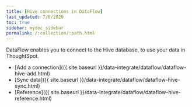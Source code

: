 ```yaml
---
title: [Hive connections in DataFlow]
last_updated: 7/6/2020
toc: true
sidebar: mydoc_sidebar
permalink: /:collection/:path.html
---
```

DataFlow enables you to connect to the Hive database, to use your data in ThoughtSpot.

- [Add a connection]({{ site.baseurl }}/data-integrate/dataflow/dataflow-hive-add.html)
- [Sync data]({{ site.baseurl }}/data-integrate/dataflow/dataflow-hive-sync.html)
- [Reference]({{ site.baseurl }}/data-integrate/dataflow/dataflow-hive-reference.html)
